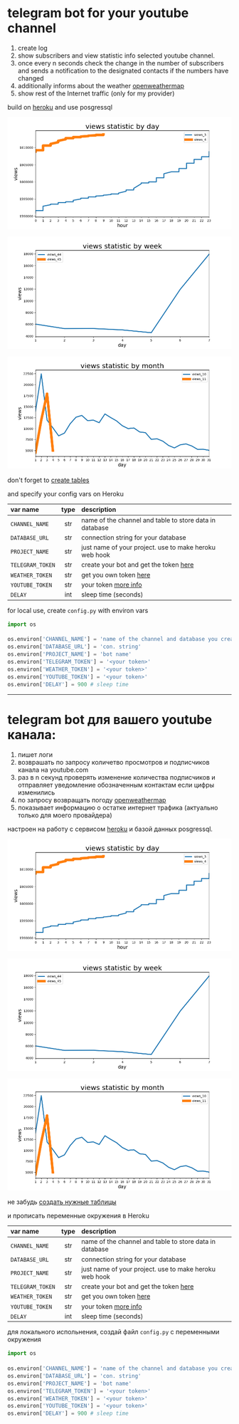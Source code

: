 # telegram bot for your youtube channel
1. create log
2. show subscribers and view statistic info selected youtube channel.
3. once every n seconds check the change in the number of subscribers and sends a notification to the designated contacts if the numbers have changed
4. additionally informs about the weather [openweathermap](https://openweathermap.org/)
5. show rest of the Internet traffic (only for my provider)

build on [heroku](https://www.heroku.com/) and use posgressql

![day stat](samples/day.png)

![week stat](samples/week.png)

![month stat](samples/month.png)

don't forget to [create tables](samples/make_main_tables.sql)

and specify your config vars on Heroku

|**var name**|type|description|
|:---|:---:|:---|
`CHANNEL_NAME`|str|name of the channel and table to store data in database|
`DATABASE_URL`|str|connection string for your database|
`PROJECT_NAME`|str|just name of your project. use to make heroku web hook|
`TELEGRAM_TOKEN`|str|create your bot and get the token [here](https://tlgrm.ru/docs/bots)|
`WEATHER_TOKEN`|str|get you own token [here](https://home.openweathermap.org/users/sign_up)|
`YOUTUBE_TOKEN`|str|your token [more info](https://developers.google.com/youtube/registering_an_application)|
`DELAY`|int|sleep time (seconds)|


for local use, create `config.py` with environ vars

```python
import os

os.environ['CHANNEL_NAME'] = 'name of the channel and database you create'
os.environ['DATABASE_URL'] = 'con. string'
os.environ['PROJECT_NAME'] = 'bot name'
os.environ['TELEGRAM_TOKEN'] = '<your token>'
os.environ['WEATHER_TOKEN'] = '<your token>'
os.environ['YOUTUBE_TOKEN'] = '<your token>'
os.environ['DELAY'] = 900 # sleep time
```

***

# telegram bot для вашего youtube канала: 
1. пишет логи
2. возврашать по запросу количетво просмотров и подписчиков канала на youtube.com
3. раз в n секунд проверять изменение количества подписчиков и отправляет уведомление обозначенным контактам если цифры изменились
4. по запросу возвращать погоду [openweathermap](https://openweathermap.org/)
5. показывает информацию о остатке интернет трафика (актуально только для моего провайдера)

настроен на работу с сервисом [heroku](https://www.heroku.com/)  и базой данных posgressql.

![day stat](samples/day.png)

![week stat](samples/week.png)

![month stat](samples/month.png)

не забудь [создать нужные таблицы](samples/make_main_tables.sql)


и прописать переменные окружения в Heroku


|**var name**|type|description|
|:---|:---:|:---|
`CHANNEL_NAME`|str|name of the channel and table to store data in database|
`DATABASE_URL`|str|connection string for your database|
`PROJECT_NAME`|str|just name of your project. use to make heroku web hook|
`TELEGRAM_TOKEN`|str|create your bot and get the token [here](https://tlgrm.ru/docs/bots)|
`WEATHER_TOKEN`|str|get you own token [here](https://home.openweathermap.org/users/sign_up)|
`YOUTUBE_TOKEN`|str|your token [more info](https://developers.google.com/youtube/registering_an_application)|
`DELAY`|int|sleep time (seconds)|


для локального испольнения, создай файл `config.py` с переменными окружения

```python
import os

os.environ['CHANNEL_NAME'] = 'name of the channel and database you create'
os.environ['DATABASE_URL'] = 'con. string'
os.environ['PROJECT_NAME'] = 'bot name'
os.environ['TELEGRAM_TOKEN'] = '<your token>'
os.environ['WEATHER_TOKEN'] = '<your token>'
os.environ['YOUTUBE_TOKEN'] = '<your token>'
os.environ['DELAY'] = 900 # sleep time
```